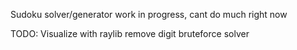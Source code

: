 Sudoku solver/generator work in progress, cant do much right now


TODO:
Visualize with raylib
remove digit
bruteforce solver
